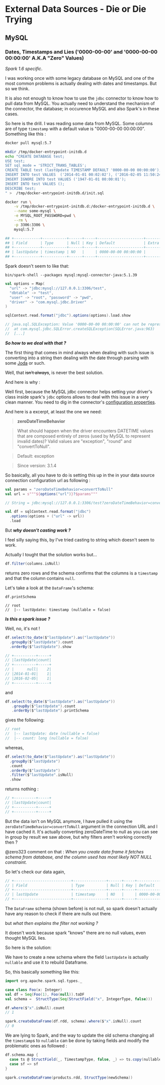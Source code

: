 # External Data Sources - Die or Die Trying

## MySQL

### Dates, Timestamps and Lies ('0000-00-00' and '0000-00-00 00:00:00' A.K.A "Zero" Values)

_Spark 1.6 specific_.

I was working once with some legacy database on MySQL and one of the most common
problems is actually dealing with dates and timestamps. But so we think.

It is also not enough to know how to use the `jdbc` connector to know how to
pull data from MySQL. You actually need to understand the mechanism of the
connector, the database; in occurence MySQL and also Spark's in these cases.

So here is the drill. I was reading some data from MySQL. Some columns are of
type `timestamp` with a default value is "0000-00-00 00:00:00". Something like
this :

```bash
docker pull mysql:5.7

mkdir /tmp/docker-entrypoint-initdb.d
echo "CREATE DATABASE test;
USE test;
SET sql_mode = 'STRICT_TRANS_TABLES';
CREATE TABLE test (lastUpdate TIMESTAMP DEFAULT '0000-00-00 00:00:00');
INSERT INTO test VALUES  ('2014-01-01 00:02:02'), ('2016-02-05 11:50:24');
INSERT IGNORE INTO test VALUES ('1947-01-01 00:00:01');
INSERT INTO test VALUES ();
DESCRIBE test;
" >  /tmp/docker-entrypoint-initdb.d/init.sql

docker run \
    -v /tmp/docker-entrypoint-initdb.d:/docker-entrypoint-initdb.d \
    --name some-mysql \
    -e MYSQL_ROOT_PASSWORD=pwd \
    --rm \
    -p 3306:3306 \
    mysql:5.7

## +------------+-----------+------+-----+---------------------+-------+
## | Field      | Type      | Null | Key | Default             | Extra |
## +------------+-----------+------+-----+---------------------+-------+
## | lastUpdate | timestamp | NO   |     | 0000-00-00 00:00:00 |       |
## +------------+-----------+------+-----+---------------------+-------+
```

Spark doesn't seem to like that:

```shell
bin/spark-shell --packages mysql:mysql-connector-java:5.1.39
```

```scala
val options = Map(
  "url" -> "jdbc:mysql://127.0.0.1:3306/test",
  "dbtable" -> "test",
  "user" -> "root", "password" -> "pwd",
  "driver" -> "com.mysql.jdbc.Driver"
)

sqlContext.read.format("jdbc").options(options).load.show

// java.sql.SQLException: Value '0000-00-00 00:00:00' can not be represented as java.sql.Timestamp
// 	at com.mysql.jdbc.SQLError.createSQLException(SQLError.java:963)
//  [...]
```

***So how to we deal with that ?***

The first thing that comes in mind always when dealing with such issue is converting into
a string then dealing with the date through parsing with some
[Joda](http://www.joda.org/joda-time/) or such.

Well, that ~~isn't always~~, is never the best solution.

And here is why :

Well first, because the MySQL jdbc connector helps setting your driver's class
inside spark's `jdbc` options allows to deal with this issue in a very clean
manner. You need to dig in the connector's
[configuration properties](https://dev.mysql.com/doc/connector-j/5.1/en/connector-j-reference-configuration-properties.html).

And here is a excerpt, at least the one we need:
> **zeroDateTimeBehavior**

> What should happen when the driver encounters DATETIME values that are composed entirely of zeros (used by MySQL to represent invalid dates)? Valid values are "exception", "round" and "convertToNull".

> Default: exception

> Since version: 3.1.4

So basically, all you have to do is setting this up in the in your data source connection configuration url as following :

```scala
val params = "zeroDateTimeBehavior=convertToNull"
val url = s"""${options("url")}?$params"""

// String = jdbc:mysql://127.0.0.1:3306/test?zeroDateTimeBehavior=convertToNull

val df = sqlContext.read.format("jdbc")
  .options(options + ("url" -> url))
  .load
```

But ***why doesn't casting work ?***

I feel silly saying this, by I've tried casting to string which doesn't seem to work.

Actually I tought that the solution works but...

```scala
df.filter(columns.isNull)
```

returns zero rows and the schema confirms that the columns is a `timestamp` and that the column contains `null`.

Let's take a look at the `DataFrame`'s schema:

```
df.printSchema

// root
//  |-- lastUpdate: timestamp (nullable = false)
```

***Is this a spark issue ?***

Well, no, it's not !

```scala
df.select(to_date($"lastUpdate").as("lastUpdate"))
  .groupBy($"lastUpdate").count
  .orderBy($"lastUpdate").show

// +----------+-----+
// |lastUpdate|count|
// +----------+-----+
// |      null|    2|
// |2014-01-01|    1|
// |2016-02-05|    1|
// +----------+-----+
```

and

```scala
df.select(to_date($"lastUpdate").as("lastUpdate"))
   .groupBy($"lastUpdate").count
   .orderBy($"lastUpdate").printSchema
```

gives the following:

```scala
// root
//  |-- lastUpdate: date (nullable = false)
//  |-- count: long (nullable = false)
```

whereas,

```scala
df.select(to_date($"lastUpdate").as("lastUpdate"))
  .groupBy($"lastUpdate")
  .count
  .orderBy($"lastUpdate")
  .filter($"lastUpdate".isNull)
  .show
```

returns nothing :

```scala
// +----------+-----+
// |lastUpdate|count|
// +----------+-----+
// +----------+-----+
```

But the data isn't on MySQL anymore, I have pulled it using the
`zeroDateTimeBehavior=convertToNull` argument in the connection URL and I have
cached it. It's actually converting zeroDateTime to null as you can see in
group by result we saw above, but why filters aren't working correctly then ?

@zero323 comment on that : *When you create data frame it fetches schema from database, and the column used
has most likely NOT NULL constraint.*

So let's check our data again,

```scala
// +--------------------------+---------------+------+-----+---------------------+----------------+
// | Field                    | Type          | Null | Key | Default             | Extra          |
// +--------------------------+---------------+------+-----+---------------------+----------------+
// | lastUpdate               | timestamp     | NO   |     | 0000-00-00 00:00:00 |                |
// +--------------------------+---------------+------+-----+---------------------+----------------+
```

The `DataFrame` schema (shown before) is not null, so spark doesn't actually have
any reason to check if there are nulls out there.

but *what then explains the filter not working ?*

It doesn't work because spark "knows" there are no null values, even thought MySQL lies.

So here is the solution:

We have to create a new schema where the field `lastUpdate` is actually `nullable`
and use it to rebuild Dataframe.

So, this basically something like this:

```scala
import org.apache.spark.sql.types._

case class Foo(x: Integer)
val df = Seq(Foo(1), Foo(null)).toDF
val schema =  StructType(Seq(StructField("x", IntegerType, false)))

df.where($"x".isNull).count
// 1

spark.createDataFrame(df.rdd, schema).where($"x".isNull).count
// 0
```

We are lying to Spark, and the way to update the old schema changing all the `timestamp`s to `nullable`
can be done by taking fields and modify the problematic ones as followed :

```scala
df.schema.map {
  case ts @ StructField(_, TimestampType, false, _) => ts.copy(nullable = true)
  case sf => sf
}

spark.createDataFrame(products.rdd, StructType(newSchema))
```

